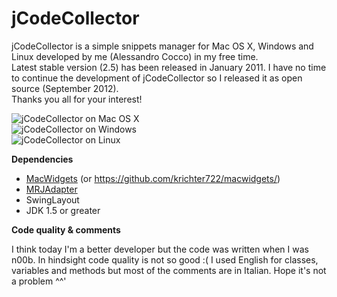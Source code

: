 jCodeCollector
==============

jCodeCollector is a simple snippets manager for Mac OS X, Windows and Linux developed by me (Alessandro Cocco) in my free time. 
<br>
Latest stable version (2.5) has been released in January 2011. I have no time to continue the development of jCodeCollector so I released it as open source (September 2012).
<br>
Thanks you all for your interest! 

<img src="screenshots/mac.jpg" alt="jCodeCollector on Mac OS X"/>
<br />
<img src="screenshots/win.png" alt="jCodeCollector on Windows"/>
<br />
<img src="screenshots/linux.png" alt="jCodeCollector on Linux"/>
 
<b>Dependencies</b>
<ul>
<li><a href="https://code.google.com/p/macwidgets/">MacWidgets</a> (or <a href="https://github.com/krichter722/macwidgets/">https://github.com/krichter722/macwidgets/</a>)        </li>
<li><a href="https://java.net/projects/mrjadapter/sources">MRJAdapter</a>        </li>
<li>SwingLayout       </li>
<li>JDK 1.5 or greater</li>
</ul>

<b>Code quality & comments</b>

I think today I'm a better developer but the code was written when I was n00b. In hindsight code quality is not so good :( I used English for classes, variables and methods but most of the comments are in Italian. Hope it's not a problem ^^'
